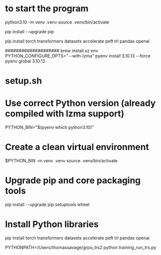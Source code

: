 # to start the program

python3.10 -m venv .venv
source .venv/bin/activate

pip install --upgrade pip

pip install torch transformers datasets accelerate peft trl pandas openai


####################
brew install xz
env PYTHON_CONFIGURE_OPTS="--with-lzma" pyenv install 3.10.13 --force
pyenv global 3.10.13


# setup.sh

# Use correct Python version (already compiled with lzma support)
PYTHON_BIN="$(pyenv which python3.10)"

# Create a clean virtual environment
$PYTHON_BIN -m venv .venv
source .venv/bin/activate

# Upgrade pip and core packaging tools
pip install --upgrade pip setuptools wheel

# Install Python libraries
pip install torch transformers datasets accelerate peft trl pandas openai


PYTHONPATH=/Users/thomassavage/grpo_trs2 python training_run_trs.py

